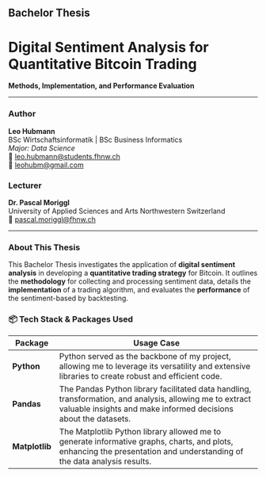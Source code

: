 ## Bachelor Thesis 

# Digital Sentiment Analysis for Quantitative Bitcoin Trading
**Methods, Implementation, and Performance Evaluation**

-----

### Author

**Leo Hubmann**  
BSc Wirtschaftsinformatik | BSc Business Informatics  
*Major: Data Science*  
📧 leo.hubmann@students.fhnw.ch  
📧 leohubm@gmail.com  

### Lecturer

**Dr. Pascal Moriggl**  
University of Applied Sciences and Arts Northwestern Switzerland  
📧 pascal.moriggl@fhnw.ch  

---

### About This Thesis

This Bachelor Thesis investigates the application of **digital sentiment analysis** in developing a **quantitative trading strategy** for Bitcoin. It outlines the **methodology** for collecting and processing sentiment data, details the **implementation** of a trading algorithm, and evaluates the **performance** of the sentiment-based by backtesting.

### 📦 Tech Stack & Packages Used

| **Package**                     | **Usage Case** |
|--------------------------------|----------------|
| **Python**                     | Python served as the backbone of my project, allowing me to leverage its versatility and extensive libraries to create robust and efficient code. |
| **Pandas**                     | The Pandas Python library facilitated data handling, transformation, and analysis, allowing me to extract valuable insights and make informed decisions about the datasets. |
| **Matplotlib**                 | The Matplotlib Python library allowed me to generate informative graphs, charts, and plots, enhancing the presentation and understanding of the data analysis results. |

